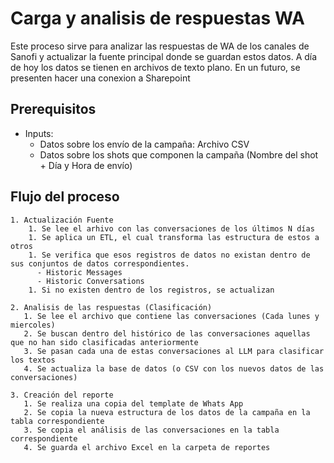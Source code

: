 # Carga y analisis de respuestas WA

Este proceso sirve para analizar las respuestas de WA de los canales de Sanofi y actualizar la fuente principal donde se guardan estos datos. A día de hoy los datos se tienen en archivos de texto plano. En un futuro, se presenten hacer una conexion a Sharepoint 


## Prerequisitos
- Inputs:
  - Datos sobre los envío de la campaña: Archivo CSV
  - Datos sobre los shots que componen la campaña (Nombre del shot + Día y Hora de envío)


## Flujo del proceso

    1. Actualización Fuente
        1. Se lee el arhivo con las conversaciones de los últimos N días
        1. Se aplica un ETL, el cual transforma las estructura de estos a otros
        1. Se verifica que esos registros de datos no existan dentro de sus conjuntos de datos correspondientes.
          - Historic Messages
          - Historic Conversations
        1. Si no existen dentro de los registros, se actualizan
    
    2. Analisis de las respuestas (Clasificación)
       1. Se lee el archivo que contiene las conversaciones (Cada lunes y miercoles)
       2. Se buscan dentro del histórico de las conversaciones aquellas que no han sido clasificadas anteriormente
       3. Se pasan cada una de estas conversaciones al LLM para clasificar los textos
       4. Se actualiza la base de datos (o CSV con los nuevos datos de las conversaciones)

    3. Creación del reporte    
       1. Se realiza una copia del template de Whats App
       2. Se copia la nueva estructura de los datos de la campaña en la tabla correspondiente
       3. Se copia el análisis de las conversaciones en la tabla correspondiente
       4. Se guarda el archivo Excel en la carpeta de reportes